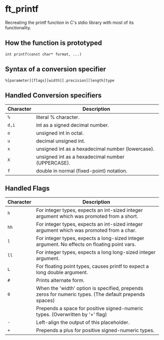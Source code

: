# ft_printf
Recreating the printf function in C's stdio library with most of its functionality.

<h2>How the function is prototyped</h2>
<code>int printf(const char* format, ...)</code>

Syntax of a conversion specifier
----------------------------
<code>%[parameter][flags][width][.precision][length]type</code>

Handled Conversion specifiers
-------------------
|Character | Description|
|----------|------------|
|<code>%</code> | literal % character.|
|<code>d,i</code> | int as a signed decimal number.|
|<code>o</code> | unsigned int in octal.|
|<code>u</code> | decimal unsigned int.|
|<code>x</code> | unsigned int as a hexadecimal number (lowercase).|
|<code>X</code> | unsigned int as a hexadecimal number (UPPERCASE).|
|<code>f</code> | double in normal (fixed-point) notation.|

Handled Flags
------------
|Character | Description|
|----------|------------|
|<code>h</code> | For integer types, expects an int-sized integer argument which was promoted from a short.|
|<code>hh</code> | For integer types, expects an int-sized integer argument which was promoted from a char.|
|<code>l</code> | For integer types, expects a long-sized integer argument. No effects on floating point vars.|
|<code>ll</code> | For integer types, expects a long long-sized integer argument.|
|<code>L</code> | For floating point types, causes printf to expect a long double argument.|
|<code>#</code> | Prints alternate form.|
|<code>0</code> | When the 'width' option is specified, prepends zeros for numeric types. (The default prepends spaces)|
|<code> </code> | Prepends a space for positive signed-numeric types. (Overwritten by '+' flag)|
|<code>-</code> | Left-align the output of this placeholder.|
|<code>+</code> | Prepends a plus for positive signed-numeric types.|

